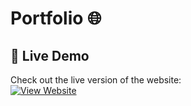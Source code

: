 # Portfolio 🌐
## 🚀 Live Demo  
Check out the live version of the website:  
[![View Website](https://img.shields.io/badge/Website-Live-blue?style=flat-square)](https://afxxl.github.io/Portfolio/)  
